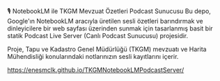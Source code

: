 🎙️ NotebookLM ile TKGM Mevzuat Özetleri Podcast Sunucusu
Bu depo, Google'ın NotebookLM aracıyla üretilen sesli özetleri barındırmak ve dinleyicilere bir web sayfası üzerinden sunmak için tasarlanmış basit bir statik Podcast Live Server (Canlı Podcast Sunucusu) projesidir.

Proje, Tapu ve Kadastro Genel Müdürlüğü (TKGM) mevzuatı ve Harita Mühendisliği konularındaki notlarınızın sesli kayıtlarını içerir.

https://enesmclk.github.io/TKGMNotebookLMPodcastServer/
